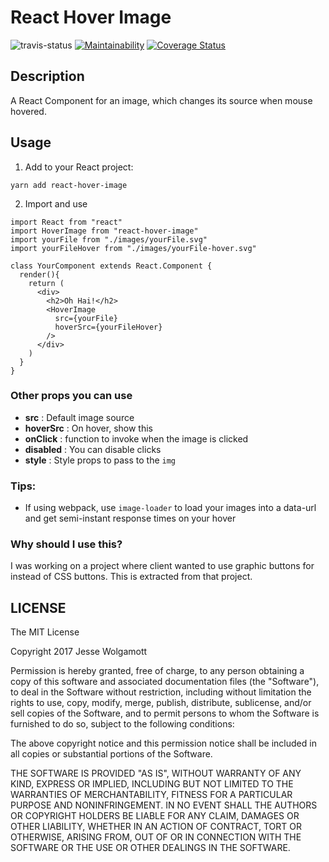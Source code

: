 # React Hover Image

![travis-status](https://img.shields.io/travis/jwo/react-hover-image.svg)
[![Maintainability](https://api.codeclimate.com/v1/badges/d749dc7ef0b1d094deb2/maintainability)](https://codeclimate.com/github/jwo/react-hover-image/maintainability)
[![Coverage Status](https://coveralls.io/repos/github/jwo/react-hover-image/badge.svg?branch=master)](https://coveralls.io/github/jwo/react-hover-image?branch=master)

## Description

A React Component for an image, which changes its source when mouse hovered.

## Usage

1. Add to your React project:

`yarn add react-hover-image`

2. Import and use

```
import React from "react"
import HoverImage from "react-hover-image"
import yourFile from "./images/yourFile.svg"
import yourFileHover from "./images/yourFile-hover.svg"

class YourComponent extends React.Component {
  render(){
    return (
      <div>
        <h2>Oh Hai!</h2>
        <HoverImage
          src={yourFile}
          hoverSrc={yourFileHover}
        />
      </div>
    )
  }
}
```


### Other props you can use

* **src** : Default image source
* **hoverSrc** : On hover, show this
* **onClick** : function to invoke when the image is clicked
* **disabled** : You can disable clicks
* **style** : Style props to pass to the `img`

### Tips:

* If using webpack, use `image-loader` to load your images into a data-url and
  get semi-instant response times on your hover

### Why should I use this?

I was working on a project where client wanted to use graphic buttons for
instead of CSS buttons. This is extracted from that project.

## LICENSE

The MIT License

Copyright 2017 Jesse Wolgamott

Permission is hereby granted, free of charge, to any person obtaining a copy of
this software and associated documentation files (the "Software"), to deal in
the Software without restriction, including without limitation the rights to
use, copy, modify, merge, publish, distribute, sublicense, and/or sell copies of
the Software, and to permit persons to whom the Software is furnished to do so,
subject to the following conditions:

The above copyright notice and this permission notice shall be included in all
copies or substantial portions of the Software.

THE SOFTWARE IS PROVIDED "AS IS", WITHOUT WARRANTY OF ANY KIND, EXPRESS OR
IMPLIED, INCLUDING BUT NOT LIMITED TO THE WARRANTIES OF MERCHANTABILITY, FITNESS
FOR A PARTICULAR PURPOSE AND NONINFRINGEMENT. IN NO EVENT SHALL THE AUTHORS OR
COPYRIGHT HOLDERS BE LIABLE FOR ANY CLAIM, DAMAGES OR OTHER LIABILITY, WHETHER
IN AN ACTION OF CONTRACT, TORT OR OTHERWISE, ARISING FROM, OUT OF OR IN
CONNECTION WITH THE SOFTWARE OR THE USE OR OTHER DEALINGS IN THE SOFTWARE.
